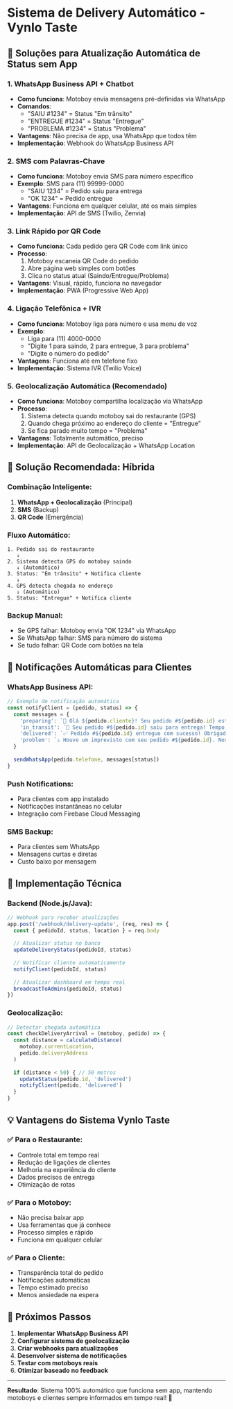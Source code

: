 # Sistema de Delivery Automático - Vynlo Taste

## 🚀 Soluções para Atualização Automática de Status sem App

### 1. **WhatsApp Business API + Chatbot**
- **Como funciona**: Motoboy envia mensagens pré-definidas via WhatsApp
- **Comandos**: 
  - "SAIU #1234" = Status "Em trânsito"
  - "ENTREGUE #1234" = Status "Entregue"
  - "PROBLEMA #1234" = Status "Problema"
- **Vantagens**: Não precisa de app, usa WhatsApp que todos têm
- **Implementação**: Webhook do WhatsApp Business API

### 2. **SMS com Palavras-Chave**
- **Como funciona**: Motoboy envia SMS para número específico
- **Exemplo**: SMS para (11) 99999-0000
  - "SAIU 1234" = Pedido saiu para entrega
  - "OK 1234" = Pedido entregue
- **Vantagens**: Funciona em qualquer celular, até os mais simples
- **Implementação**: API de SMS (Twilio, Zenvia)

### 3. **Link Rápido por QR Code**
- **Como funciona**: Cada pedido gera QR Code com link único
- **Processo**: 
  1. Motoboy escaneia QR Code do pedido
  2. Abre página web simples com botões
  3. Clica no status atual (Saindo/Entregue/Problema)
- **Vantagens**: Visual, rápido, funciona no navegador
- **Implementação**: PWA (Progressive Web App)

### 4. **Ligação Telefônica + IVR**
- **Como funciona**: Motoboy liga para número e usa menu de voz
- **Exemplo**: 
  - Liga para (11) 4000-0000
  - "Digite 1 para saindo, 2 para entregue, 3 para problema"
  - "Digite o número do pedido"
- **Vantagens**: Funciona até em telefone fixo
- **Implementação**: Sistema IVR (Twilio Voice)

### 5. **Geolocalização Automática (Recomendado)**
- **Como funciona**: Motoboy compartilha localização via WhatsApp
- **Processo**:
  1. Sistema detecta quando motoboy sai do restaurante (GPS)
  2. Quando chega próximo ao endereço do cliente = "Entregue"
  3. Se fica parado muito tempo = "Problema"
- **Vantagens**: Totalmente automático, preciso
- **Implementação**: API de Geolocalização + WhatsApp Location

## 🎯 **Solução Recomendada: Híbrida**

### **Combinação Inteligente:**
1. **WhatsApp + Geolocalização** (Principal)
2. **SMS** (Backup)
3. **QR Code** (Emergência)

### **Fluxo Automático:**
```
1. Pedido sai do restaurante
   ↓
2. Sistema detecta GPS do motoboy saindo
   ↓ (Automático)
3. Status: "Em trânsito" + Notifica cliente
   ↓
4. GPS detecta chegada no endereço
   ↓ (Automático)
5. Status: "Entregue" + Notifica cliente
```

### **Backup Manual:**
- Se GPS falhar: Motoboy envia "OK 1234" via WhatsApp
- Se WhatsApp falhar: SMS para número do sistema
- Se tudo falhar: QR Code com botões na tela

## 📱 **Notificações Automáticas para Clientes**

### **WhatsApp Business API:**
```javascript
// Exemplo de notificação automática
const notifyClient = (pedido, status) => {
  const messages = {
    'preparing': `🍕 Olá ${pedido.cliente}! Seu pedido #${pedido.id} está sendo preparado com carinho!`,
    'in_transit': `🚚 Seu pedido #${pedido.id} saiu para entrega! Tempo estimado: ${pedido.tempo}min`,
    'delivered': `✅ Pedido #${pedido.id} entregue com sucesso! Obrigado pela preferência! 😊`,
    'problem': `⚠️ Houve um imprevisto com seu pedido #${pedido.id}. Nossa equipe entrará em contato.`
  }
  
  sendWhatsApp(pedido.telefone, messages[status])
}
```

### **Push Notifications:**
- Para clientes com app instalado
- Notificações instantâneas no celular
- Integração com Firebase Cloud Messaging

### **SMS Backup:**
- Para clientes sem WhatsApp
- Mensagens curtas e diretas
- Custo baixo por mensagem

## 🔧 **Implementação Técnica**

### **Backend (Node.js/Java):**
```javascript
// Webhook para receber atualizações
app.post('/webhook/delivery-update', (req, res) => {
  const { pedidoId, status, location } = req.body
  
  // Atualizar status no banco
  updateDeliveryStatus(pedidoId, status)
  
  // Notificar cliente automaticamente
  notifyClient(pedidoId, status)
  
  // Atualizar dashboard em tempo real
  broadcastToAdmins(pedidoId, status)
})
```

### **Geolocalização:**
```javascript
// Detectar chegada automática
const checkDeliveryArrival = (motoboy, pedido) => {
  const distance = calculateDistance(
    motoboy.currentLocation,
    pedido.deliveryAddress
  )
  
  if (distance < 50) { // 50 metros
    updateStatus(pedido.id, 'delivered')
    notifyClient(pedido, 'delivered')
  }
}
```

## 💡 **Vantagens do Sistema Vynlo Taste**

### ✅ **Para o Restaurante:**
- Controle total em tempo real
- Redução de ligações de clientes
- Melhoria na experiência do cliente
- Dados precisos de entrega
- Otimização de rotas

### ✅ **Para o Motoboy:**
- Não precisa baixar app
- Usa ferramentas que já conhece
- Processo simples e rápido
- Funciona em qualquer celular

### ✅ **Para o Cliente:**
- Transparência total do pedido
- Notificações automáticas
- Tempo estimado preciso
- Menos ansiedade na espera

## 🚀 **Próximos Passos**

1. **Implementar WhatsApp Business API**
2. **Configurar sistema de geolocalização**
3. **Criar webhooks para atualizações**
4. **Desenvolver sistema de notificações**
5. **Testar com motoboys reais**
6. **Otimizar baseado no feedback**

---

**Resultado**: Sistema 100% automático que funciona sem app, mantendo motoboys e clientes sempre informados em tempo real! 🎯